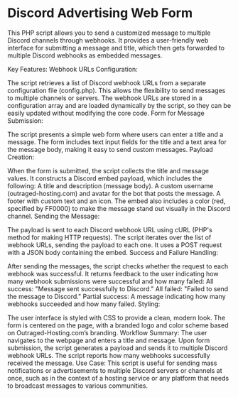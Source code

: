 # Discord Advertising Web Form
This PHP script allows you to send a customized message to multiple Discord channels through webhooks. It provides a user-friendly web interface for submitting a message and title, which then gets forwarded to multiple Discord webhooks as embedded messages.

Key Features:
Webhook URLs Configuration:

The script retrieves a list of Discord webhook URLs from a separate configuration file (config.php). This allows the flexibility to send messages to multiple channels or servers.
The webhook URLs are stored in a configuration array and are loaded dynamically by the script, so they can be easily updated without modifying the core code.
Form for Message Submission:

The script presents a simple web form where users can enter a title and a message.
The form includes text input fields for the title and a text area for the message body, making it easy to send custom messages.
Payload Creation:

When the form is submitted, the script collects the title and message values.
It constructs a Discord embed payload, which includes the following:
A title and description (message body).
A custom username (outraged-hosting.com) and avatar for the bot that posts the message.
A footer with custom text and an icon.
The embed also includes a color (red, specified by FF0000) to make the message stand out visually in the Discord channel.
Sending the Message:

The payload is sent to each Discord webhook URL using cURL (PHP's method for making HTTP requests).
The script iterates over the list of webhook URLs, sending the payload to each one. It uses a POST request with a JSON body containing the embed.
Success and Failure Handling:

After sending the messages, the script checks whether the request to each webhook was successful.
It returns feedback to the user indicating how many webhook submissions were successful and how many failed:
All success: "Message sent successfully to Discord."
All failed: "Failed to send the message to Discord."
Partial success: A message indicating how many webhooks succeeded and how many failed.
Styling:

The user interface is styled with CSS to provide a clean, modern look. The form is centered on the page, with a branded logo and color scheme based on Outraged-Hosting.com’s branding.
Workflow Summary:
The user navigates to the webpage and enters a title and message.
Upon form submission, the script generates a payload and sends it to multiple Discord webhook URLs.
The script reports how many webhooks successfully received the message.
Use Case:
This script is useful for sending mass notifications or advertisements to multiple Discord servers or channels at once, such as in the context of a hosting service or any platform that needs to broadcast messages to various communities.
